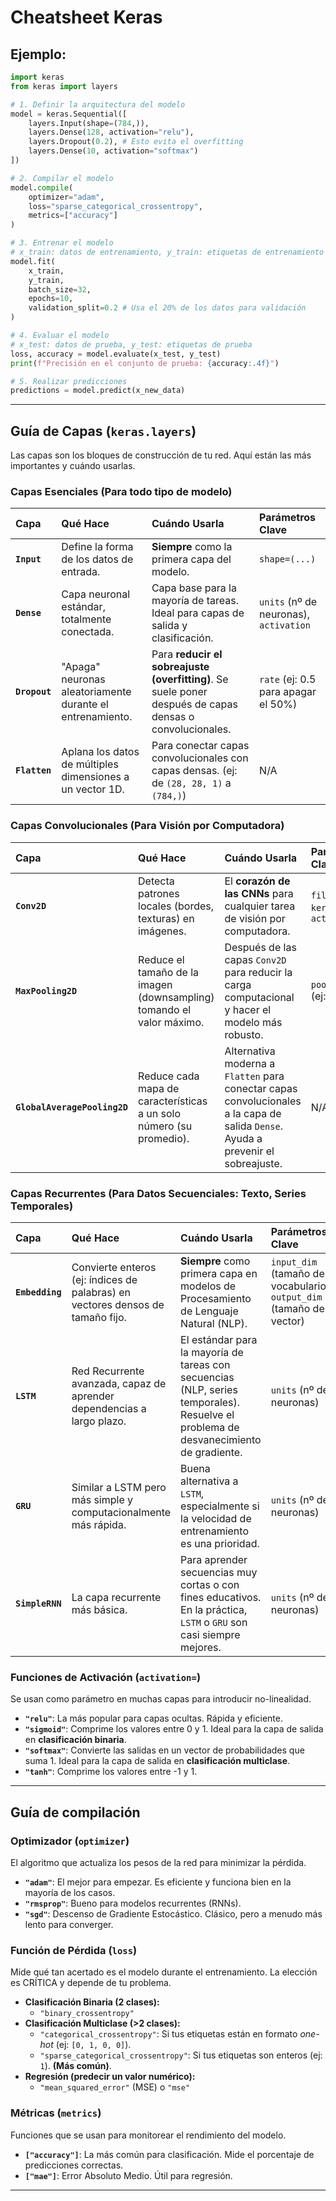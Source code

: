 # Cheatsheet Keras

## Ejemplo:
```python
import keras
from keras import layers

# 1. Definir la arquitectura del modelo
model = keras.Sequential([
    layers.Input(shape=(784,)),          
    layers.Dense(128, activation="relu"),
    layers.Dropout(0.2), # Esto evita el overfitting
    layers.Dense(10, activation="softmax") 
])

# 2. Compilar el modelo
model.compile(
    optimizer="adam",
    loss="sparse_categorical_crossentropy",
    metrics=["accuracy"]
)

# 3. Entrenar el modelo
# x_train: datos de entrenamiento, y_train: etiquetas de entrenamiento
model.fit(
    x_train,
    y_train,
    batch_size=32,
    epochs=10,
    validation_split=0.2 # Usa el 20% de los datos para validación
)

# 4. Evaluar el modelo
# x_test: datos de prueba, y_test: etiquetas de prueba
loss, accuracy = model.evaluate(x_test, y_test)
print(f"Precisión en el conjunto de prueba: {accuracy:.4f}")

# 5. Realizar predicciones
predictions = model.predict(x_new_data)
```

---
## Guía de Capas (`keras.layers`)

Las capas son los bloques de construcción de tu red. Aquí están las más importantes y cuándo usarlas.

### Capas Esenciales (Para todo tipo de modelo)

| Capa | Qué Hace | Cuándo Usarla | Parámetros Clave |
| :--- | :--- | :--- | :--- |
| **`Input`** | Define la forma de los datos de entrada. | **Siempre** como la primera capa del modelo. | `shape=(...)` |
| **`Dense`** | Capa neuronal estándar, totalmente conectada. | Capa base para la mayoría de tareas. Ideal para capas de salida y clasificación. | `units` (nº de neuronas), `activation` |
| **`Dropout`** | "Apaga" neuronas aleatoriamente durante el entrenamiento. | Para **reducir el sobreajuste (overfitting)**. Se suele poner después de capas densas o convolucionales. | `rate` (ej: 0.5 para apagar el 50%) |
| **`Flatten`** | Aplana los datos de múltiples dimensiones a un vector 1D. | Para conectar capas convolucionales con capas densas. (ej: de `(28, 28, 1)` a `(784,)`) | N/A |

### Capas Convolucionales (Para Visión por Computadora)

| Capa | Qué Hace | Cuándo Usarla | Parámetros Clave |
| :--- | :--- | :--- | :--- |
| **`Conv2D`** | Detecta patrones locales (bordes, texturas) en imágenes. | El **corazón de las CNNs** para cualquier tarea de visión por computadora. | `filters`, `kernel_size`, `activation` |
| **`MaxPooling2D`**| Reduce el tamaño de la imagen (downsampling) tomando el valor máximo. | Después de las capas `Conv2D` para reducir la carga computacional y hacer el modelo más robusto. | `pool_size` (ej: `(2, 2)`) |
| **`GlobalAveragePooling2D`** | Reduce cada mapa de características a un solo número (su promedio). | Alternativa moderna a `Flatten` para conectar capas convolucionales a la capa de salida `Dense`. Ayuda a prevenir el sobreajuste. | N/A |

### Capas Recurrentes (Para Datos Secuenciales: Texto, Series Temporales)

| Capa | Qué Hace | Cuándo Usarla | Parámetros Clave |
| :--- | :--- | :--- | :--- |
| **`Embedding`** | Convierte enteros (ej: índices de palabras) en vectores densos de tamaño fijo. | **Siempre** como primera capa en modelos de Procesamiento de Lenguaje Natural (NLP). | `input_dim` (tamaño del vocabulario), `output_dim` (tamaño del vector) |
| **`LSTM`** | Red Recurrente avanzada, capaz de aprender dependencias a largo plazo. | El estándar para la mayoría de tareas con secuencias (NLP, series temporales). Resuelve el problema de desvanecimiento de gradiente. | `units` (nº de neuronas) |
| **`GRU`** | Similar a LSTM pero más simple y computacionalmente más rápida. | Buena alternativa a `LSTM`, especialmente si la velocidad de entrenamiento es una prioridad. | `units` (nº de neuronas) |
| **`SimpleRNN`**| La capa recurrente más básica. | Para aprender secuencias muy cortas o con fines educativos. En la práctica, `LSTM` o `GRU` son casi siempre mejores. | `units` (nº de neuronas) |

### Funciones de Activación (`activation=`)

Se usan como parámetro en muchas capas para introducir no-linealidad.

*   **`"relu"`**: La más popular para capas ocultas. Rápida y eficiente.
*   **`"sigmoid"`**: Comprime los valores entre 0 y 1. Ideal para la capa de salida en **clasificación binaria**.
*   **`"softmax"`**: Convierte las salidas en un vector de probabilidades que suma 1. Ideal para la capa de salida en **clasificación multiclase**.
*   **`"tanh"`**: Comprime los valores entre -1 y 1.

---
## Guía de compilación
### Optimizador (`optimizer`)
El algoritmo que actualiza los pesos de la red para minimizar la pérdida.
*   **`"adam"`**: El mejor para empezar. Es eficiente y funciona bien en la mayoría de los casos.
*   **`"rmsprop"`**: Bueno para modelos recurrentes (RNNs).
*   **`"sgd"`**: Descenso de Gradiente Estocástico. Clásico, pero a menudo más lento para converger.

### Función de Pérdida (`loss`)
Mide qué tan acertado es el modelo durante el entrenamiento. La elección es CRÍTICA y depende de tu problema.
*   **Clasificación Binaria (2 clases):**
    *   `"binary_crossentropy"`
*   **Clasificación Multiclase (>2 clases):**
    *   `"categorical_crossentropy"`: Si tus etiquetas están en formato *one-hot* (ej: `[0, 1, 0, 0]`).
    *   `"sparse_categorical_crossentropy"`: Si tus etiquetas son enteros (ej: `1`). **(Más común)**.
*   **Regresión (predecir un valor numérico):**
    *   `"mean_squared_error"` (MSE) o `"mse"`

### Métricas (`metrics`)
Funciones que se usan para monitorear el rendimiento del modelo.
*   **`["accuracy"]`**: La más común para clasificación. Mide el porcentaje de predicciones correctas.
*   **`["mae"]`**: Error Absoluto Medio. Útil para regresión.

---
